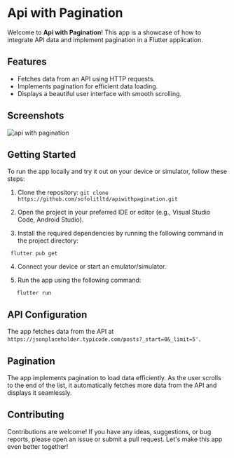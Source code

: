 # Api with Pagination

Welcome to **Api with Pagination**! This app is a showcase of how to integrate API data and implement pagination in a Flutter application.

## Features

- Fetches data from an API using HTTP requests.
- Implements pagination for efficient data loading.
- Displays a beautiful user interface with smooth scrolling.

## Screenshots
![api with pagination](https://github.com/sofolitltd/apiwithpagination/assets/102704714/302ea5fd-dbfe-44e2-8f75-d151c9b57f20)


## Getting Started

To run the app locally and try it out on your device or simulator, follow these steps:

1. Clone the repository:
   ```git clone https://github.com/sofolitltd/apiwithpagination.git```

2. Open the project in your preferred IDE or editor (e.g., Visual Studio Code, Android Studio).

3. Install the required dependencies by running the following command in the project directory:
 ```
  flutter pub get
```

4. Connect your device or start an emulator/simulator.

5. Run the app using the following command:
```
   flutter run
```

## API Configuration

The app fetches data from the API at `https://jsonplaceholder.typicode.com/posts?_start=0&_limit=5'`.

## Pagination

The app implements pagination to load data efficiently. As the user scrolls to the end of the list, it automatically fetches more data from the API and displays it seamlessly.

## Contributing

Contributions are welcome! If you have any ideas, suggestions, or bug reports, please open an issue or submit a pull request. Let's make this app even better together!



